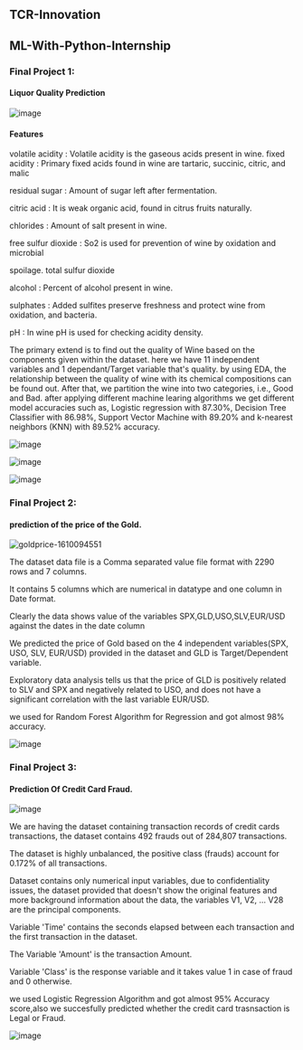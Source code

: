 ## TCR-Innovation
## ML-With-Python-Internship



### Final Project 1:

#### Liquor Quality Prediction

![image](https://user-images.githubusercontent.com/86619476/139601629-c147a1da-ae62-4130-a61c-e732be56ead2.png)

#### Features

volatile acidity : Volatile acidity is the gaseous acids present in wine. fixed acidity : Primary fixed acids found in wine are tartaric, succinic, citric, and malic

residual sugar : Amount of sugar left after fermentation.

citric acid : It is weak organic acid, found in citrus fruits naturally.

chlorides : Amount of salt present in wine.

free sulfur dioxide : So2 is used for prevention of wine by oxidation and microbial

spoilage. total sulfur dioxide

alcohol : Percent of alcohol present in wine. 

sulphates : Added sulfites preserve freshness and protect wine from oxidation, and
bacteria.

pH : In wine pH is used for checking acidity
density.

The primary extend is to find out the quality of Wine based on the components given within the dataset.
here we have 11 independent variables and 1 dependant/Target variable that's quality. 
by using EDA, the relationship between the quality of wine with its chemical compositions can be found out.
After that, we partition the wine into two categories, i.e., Good and Bad.
after applying different machine learing algorithms we get different model accuracies such as,
Logistic regression with 87.30%, Decision Tree Classifier with 86.98%, Support Vector Machine with 89.20% and  k-nearest neighbors (KNN) with 89.52% accuracy.

![image](https://user-images.githubusercontent.com/86619476/139458329-b5b25ddd-c814-4814-bdd5-ce616bf1724c.png)

![image](https://user-images.githubusercontent.com/86619476/139458817-b48a36f2-2f4e-4896-b5c9-d4001ebb41a8.png)

![image](https://user-images.githubusercontent.com/86619476/139458446-a32299e0-8703-4b17-9e62-0dda2ab189ea.png)





### Final Project 2: 
#### prediction of the price of the Gold.
![goldprice-1610094551](https://user-images.githubusercontent.com/86619476/139431892-6240297f-c9bb-477d-9640-07130f5b8237.jpg)


The dataset data file is a Comma separated value file format with 2290 rows and 7 columns.

It contains 5 columns which are numerical in datatype and one column in Date format.

Clearly the data shows value of the variables SPX,GLD,USO,SLV,EUR/USD
against the dates in the date column

We predicted the price of Gold based on the 4 independent variables(SPX, USO, SLV, EUR/USD) provided in the dataset and GLD  is Target/Dependent variable.

Exploratory data analysis tells us that the price of GLD  is positively related to SLV and SPX and negatively related to USO, and does not have a significant correlation with the last variable EUR/USD.

we used for Random Forest Algorithm for Regression and got almost 98% accuracy.

![image](https://user-images.githubusercontent.com/86619476/139462276-a33627c2-f241-4987-bf3b-2835773e2c41.png)




### Final Project 3: 
#### Prediction Of Credit Card Fraud.


![image](https://user-images.githubusercontent.com/86619476/139601498-238bc35a-170a-43eb-9ccd-b576b4ba6669.png)

We are having the dataset containing transaction records of credit cards transactions, the dataset contains 492 frauds out of 284,807 transactions.

The dataset is highly unbalanced, the positive class (frauds) account for 0.172% of all transactions.

Dataset contains only numerical input variables, due to confidentiality issues, the dataset provided that doesn't show the original features and more background information about the data, the variables V1, V2, ... V28 are the principal components.

Variable 'Time' contains the seconds elapsed between each transaction and the first transaction in the dataset.

The Variable 'Amount' is the transaction Amount.

Variable 'Class' is the response variable and it takes value 1 in case of fraud and 0 otherwise.

we used Logistic Regression Algorithm and got almost 95% Accuracy score,also we succesfully predicted whether the credit card trasnsaction is Legal or Fraud.

![image](https://user-images.githubusercontent.com/86619476/139601247-0734ad11-8772-416c-9d9d-38362a620885.png)









